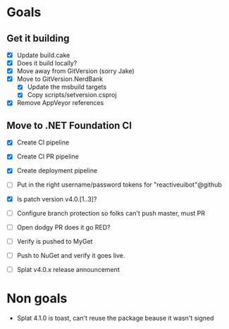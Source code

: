 # Goals

## Get it building
- [x] Update build.cake
- [x] Does it build locally?
- [x] Move away from GitVersion (sorry Jake)
- [x] Move to GitVersion.NerdBank
    - [x] Update the msbuild targets
    - [x] Copy scripts/setversion.csproj

- [x] Remove AppVeyor references

## Move to .NET Foundation CI
- [x] Create CI pipeline
- [x] Create CI PR pipeline
- [x] Create deployment pipeline
- [ ] Put in the right username/password tokens for "reactiveuibot"@github
- [x] Is patch version v4.0.[1..3]?
- [ ] Configure branch protection so folks can't push master, must PR
- [ ] Open dodgy PR does it go RED?
- [ ] Verify is pushed to MyGet
- [ ] Push to NuGet and verify it goes live.

- [ ] Splat v4.0.x release announcement

# Non goals
- Splat 4.1.0 is toast, can't reuse the package beause it wasn't signed
